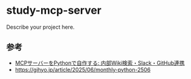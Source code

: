 # study-mcp-server

Describe your project here.

## 参考

- [MCPサーバーをPythonで自作する: 内部Wiki検索・Slack・GitHub連携](https://note.com/astropomeai/n/ne121d8f9201f)
- https://gihyo.jp/article/2025/06/monthly-python-2506